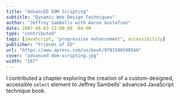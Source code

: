 ```yaml
---
title: "AdvancED DOM Scripting"
subtitle: "Dynamic Web Design Techniques"
author: "Jeffrey Sambells with Aaron Gustafson"
date: 2007-08-03 13:00:00 -04:00
type: "contributed"
tags: [JavaScript, "progressive enhancement", accessibility]
publisher: "Friends of ED"
url: "https://www.apress.com/us/book/9781590598566"
cover: "advanced-dom-scripting.jpg"
width: "167"
---
```


I contributed a chapter exploring the creation of a custom-designed, accessible `select` element to Jeffrey Sambells’ advanced JavaScript technique book.
